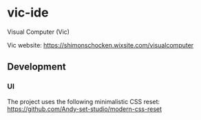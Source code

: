 # vic-ide

Visual Computer (Vic)

Vic website: <https://shimonschocken.wixsite.com/visualcomputer>

## Development

### UI

The project uses the following minimalistic CSS reset:
<https://github.com/Andy-set-studio/modern-css-reset>
